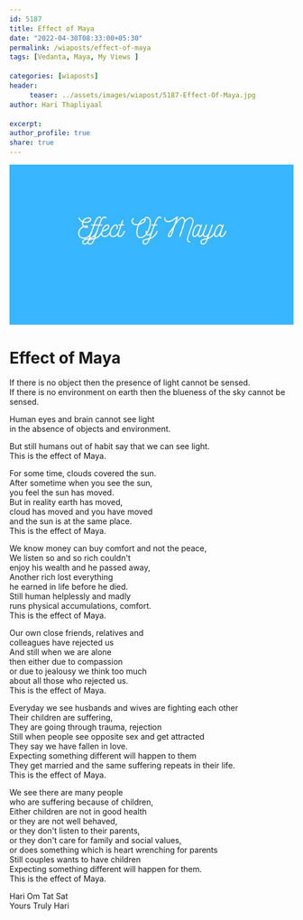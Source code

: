 ```yaml
--- 
id: 5187 
title: Effect of Maya
date: "2022-04-30T08:33:00+05:30"
permalink: /wiaposts/effect-of-maya
tags: [Vedanta, Maya, My Views ]    

categories: [wiaposts] 
header:
     teaser: ../assets/images/wiapost/5187-Effect-Of-Maya.jpg
author: Hari Thapliyaal 

excerpt:  
author_profile: true 
share: true 
---
```


![Effect of Maya](../assets/images/wiapost/5187-Effect-Of-Maya.jpg)     
   
# Effect of Maya   
   
If there is no object then the presence of light cannot be sensed.     
If there is no environment on earth then the blueness of the sky cannot be sensed.     
    
Human eyes and brain cannot see light     
in the absence of objects and environment.     
    
But still humans out of habit say that we can see light.     
This is the effect of Maya.    
    
For some time, clouds covered the sun.     
After sometime when you see the sun,     
you feel the sun has moved.     
But in reality earth has moved,     
cloud has moved and you have moved     
and the sun is at the same place.     
This is the effect of Maya.    
    
We know money can buy comfort and not the peace,     
We listen so and so rich couldn't     
enjoy his wealth and he passed away,     
Another rich lost everything     
he earned in life before he died.     
Still human helplessly and madly     
runs physical accumulations, comfort.     
This is the effect of Maya.    
    
Our own close friends, relatives and     
colleagues have rejected us     
And still when we are alone     
then either due to compassion     
or due to jealousy we think too much     
about all those who rejected us.     
This is the effect of Maya.    
    
Everyday we see husbands and wives are fighting each other     
Their children are suffering,    
They are going through trauma, rejection     
Still when people see opposite sex and get attracted     
They say we have fallen in love.    
Expecting something different will happen to them    
They get married and the same suffering repeats in their life.    
This is the effect of Maya.    
    
We see there are many people     
who are suffering because of children,    
Either children are not in good health     
or they are not well behaved,    
or they don't listen to their parents,    
or they don't care for family and social values,    
or does something which is heart wrenching for parents     
Still couples wants to have children     
Expecting something different will happen for them.    
This is the effect of Maya.    
    
Hari Om Tat Sat     
Yours Truly Hari    
